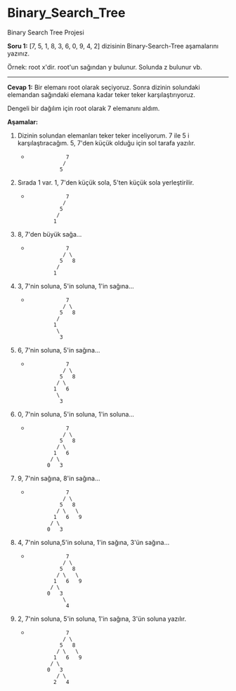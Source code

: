 # Binary_Search_Tree
Binary Search Tree Projesi

<b>Soru 1:</b> [7, 5, 1, 8, 3, 6, 0, 9, 4, 2] dizisinin Binary-Search-Tree aşamalarını yazınız.

Örnek: root x'dir. root'un sağından y bulunur. Solunda z bulunur vb.

---
<b>Cevap 1:</b> Bir elemanı root olarak seçiyoruz. Sonra dizinin solundaki elemandan sağındaki elemana kadar teker teker karşılaştırıyoruz.


Dengeli bir dağılım için root olarak 7 elemanını aldım.

<b>Aşamalar:</b>

1. Dizinin solundan elemanları teker teker inceliyorum. 7 ile 5 i karşılaştıracağım. 5, 7'den küçük olduğu için sol tarafa yazılır.
    + ```
                  7
                 /
                5
2. Sırada 1 var. 1, 7'den küçük sola, 5'ten küçük sola yerleştirilir.
    + ```
                  7
                 /
                5
               /
              1

3. 8, 7'den büyük sağa...
    + ```
                  7
                 / \
                5   8
               /
              1
4. 3, 7'nin soluna, 5'in soluna, 1'in sağına...
    + ```
                  7
                 / \
                5   8
               /
              1
               \
                3

5. 6, 7'nin soluna, 5'in sağına...
    + ```
                  7
                 / \
                5   8
               / \
              1   6
               \
                3
6. 0, 7'nin soluna, 5'in soluna, 1'in soluna...
    + ```
                  7
                 / \
                5   8
               / \
              1   6
             / \
            0   3

7. 9, 7'nin sağına, 8'in sağına...
    + ```
                  7
                 / \
                5   8
               / \   \
              1   6   9
             / \
            0   3
8. 4, 7'nin soluna,5'in soluna, 1'in sağına, 3'ün sağına...
    + ```
                  7
                 / \
                5   8
               / \   \
              1   6   9
             / \
            0   3
                 \
                  4

9. 2, 7'nin soluna, 5'in soluna, 1'in sağına, 3'ün soluna yazılır.
    + ```
                  7
                 / \
                5   8
               / \   \
              1   6   9
             / \
            0   3
               / \
              2   4 
